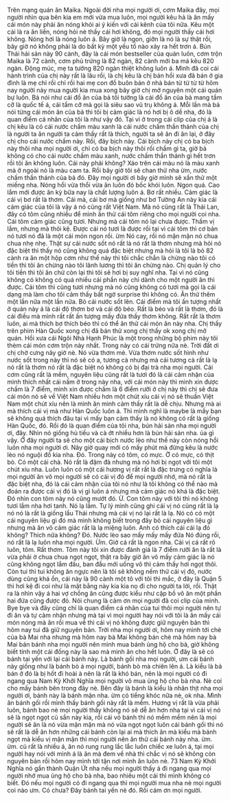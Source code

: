 Trên mạng quán ăn Maika. Ngoài đời nha mọi người ơi, cơm Maika đây, mọi người nhìn qua bên kia em mới vừa mua luôn, mọi người kêu hả là ăn mấy cái món này phải ăn nóng khỏi ai ý kiến với cái kênh của tôi nữa. Kêu một cái là ra ăn liền, nóng hỏi nè thấy cái hơi không, đó mọi người thấy cái hơi không. Nóng hơi là nóng luôn á. Bây giờ là ngon, giỡn là nó là sự thật rồi, bây giờ nó không phải là do bất kỳ một yếu tố nào xảy ra hết trơn á. Bún Thái hải sản này 90 cành, đây là cái món bestseller của quán luôn, cơm trộn Maika là 72 cành, cơm phủ trứng là 82 ngàn, 82 cành mới ba má kêu 820 ngàn. Động múc, mẹ ta tưởng 820 ngàn thiệt không luôn á. Mình đã coi cái hành trình của chị này rất là lâu rồi, là chị kêu là chị bán hồi xưa đã bán ở gia đình là mẹ chỉ rồi chỉ rồi hai mẹ con đồ buôn bán ở nhà bán từ từ từ từ hôm nay người này mua người kia mua xong bây giờ chị mở nguyên một cái quán bự luôn. Bả nói như cái đồ ăn của bả tôi tưởng là cái đồ ăn của bả mang tầm cỡ là quốc tế á, cái tầm cỡ mà gọi là siêu sao vũ trụ không á. Mỗi lần mà bả nói từng cái món ăn của bả thì tôi bị cảm giác là nó hơi bị ô dề nha, đó là quan điểm cá nhân của tôi là như vậy đó. Tại vì ở trong cái clip của chị á là chị kêu là có cái nước chấm màu xanh là cái nước chấm thần thánh của chị là người ta ăn người ta cảm thấy rất là thích, người ta sẽ ăn đi ăn lại, ở đây chị cho cái nước chấm này. Rồi, đây bịch này. Cái bịch này chị có ba bịch này thôi nha mọi người ơi, chỉ có ba bịch này thôi rồi chấm gì ta, giờ bả không có cho cái nước chấm màu xanh, nước chấm thần thánh gì hết trơn rồi tôi ăn không luôn. Cái này phải không? Xáo trên cái màu nó là màu xanh mà ở ngoài nó là màu cam ta. Rồi bây giờ tôi sẽ chan thử nha ừm, nước chấm thần thánh của bả đó. Đây mọi người ơi bây giờ mình sẽ xắn thử một miếng nha. Nóng hổi vừa thổi vừa ăn luôn đó bốc khói luôn. Ngon quá. Cao lắm mới được ăn kỳ bữa nay là chất lượng luôn á. Bơ rất nhiều. Cảm giác là cái vị bơ rất là thơm. Cái mà, cái bơ mà giống như bơ Tường An này kia cái cảm giác của tôi là vậy á nó cũng rất Việt Nam. Mà nó cũng rất là Thái Lan, đây có tôm cũng nhiều để mình ăn thử cái tôm riêng cho mọi người coi nha. Cái tôm cảm giác cũng tươi. Nhưng mà cái tôm nó lại chưa được. Thấm vị lắm, nhưng mà thôi kệ. Được cái nó tươi là được rồi tại vì cái tôm thì cơ bản nó tươi nó đã là một cái món ngon rồi. ừm Nó cay, rồi nó mặn mặn nó chua chua nhẹ nhẹ. Thật sự cái nước sốt nó rất là nó rất là thơm nhưng mà hỏi nó đặc biệt thì thấy nó cũng không quá đặc biệt nhưng mà hỏi là tôi là bỏ 82 cành ra ăn một hộp cơm như thế này thì tôi chắc chắn là chừng nào tôi có tiền thì tôi ăn chừng nào tôi lãnh lương thì tôi ăn chừng nào. Chị quản lý cho tôi tiền thì tôi ăn chứ còn lại thì tôi sẽ hơi bị suy nghĩ nha. Tại vì nó cũng không có không có quá nhiều cái phần này chỉ dành cho một người ăn thì được. Cái tôm thì cũng tươi nhưng mà nó cũng không có tươi mà gọi là cái dạng mà làm cho tôi cảm thấy bất ngờ surprise thì không có. Ăn thử thêm một lần nữa một lần nữa. Bỏ cái nước sốt lên. Cái điểm mà tôi ấn tượng nhất ở quán này á là cái độ thơm bơ và cái độ béo. Rất là béo và rất là thơm, đó là cái điều mà mình rất rất ấn tượng mấy đứa thấy thơm không. Rất rất là thơm luôn, ai mà thích bơ thích béo thì có thể ăn thử cái món ăn này nha. Chị thấy trên phim Hàn Quốc xong chị đã bán thử xong chị thấy ok xong chị mở quán. Hồi xưa cái Ngôi Nhà Hạnh Phúc là một trong những bộ phim này tôi thèm cái món cơm trộn này nhất. Trong này có cái trứng nữa nè. Trời đất ơi chị chờ cưng nãy giờ nè. Nó vừa thơm mè. Vừa thơm nước sốt hình như nước sốt trong này thì nó sẽ có a, tương cà nhưng mà cái tương cà rất là lạ nó rất là thơm nó rất là đặc biệt nó không có bị đại trà nha mọi người. Cái cơm cũng rất là mềm, nguyên liệu cũng rất là tươi đó là cái cảm nhận của mình thích nhất cái nấm ở trong này nha, với cái món này thì mình xin được chấm là 7 điểm, mình xin được chấm là 6 điểm rưỡi ở chị này thì chị sẽ đưa cái món nó sẽ về Việt Nam nhiều hơn một chút xíu cái vị nó sẽ thuần Việt Nam một chút xíu nên là mình ăn mình cảm thấy rất là dễ chịu. Nhưng mà ai mà thích cái vị mà như Hàn Quốc luôn á. Thì mình nghĩ là maybe là mấy bạn sẽ không quá thích đâu tại vì mấy bạn cảm thấy là nó không có rất là giống Hàn Quốc, đó. Rồi đó là quan điểm của tôi nha, bún hải sản nha mọi người ơi, đây. Nhìn nó giống hủ tiếu và cà ớt nhiều hơn là bún hải sản nha. ủa gì vậy. Ở đây người ta sẽ cho một cái bịch nước lèo như thế này còn nóng hổi luôn nha mọi người ơi. Nãy giờ quay mới có mấy phút mà đừng kêu là nước lèo nó nguội đồ kia nha. Đó. Trong này có tôm, có mực. Ờ có mực, có thịt bò. Có một cái chả. Nó rất là đậm đà nhưng mà nó hơi bị ngọt với tôi một chút xíu nha. Luôn luôn có một cái hương vị rất rất là đặc trưng có nghĩa là mọi người ăn vô mọi người sẽ có cái vị đó để mọi người nhớ, mà nó rất là đặc biệt nha, đó là cái cảm nhận của tôi nó như là tôi không có thể nào mà đoán ra được cái vị đó là vị gì luôn á nhưng mà cảm giác nó khá là đặc biệt. Đó nhìn con tôm này nó cũng mướt đó. Ừ. Con tôm này với tôi thì nó không tươi lắm nha hơi tanh. Nó lạ lắm. Tự lý mình cũng ghi cái vị nó cũng rất là lạ nó nó là rất là giống lẩu Thái nhưng mà cái vị nó lại rất là lạ. Nó có có một cái nguyên liệu gì đó mà mình không biết trong đây bỏ cái nguyên liệu gì nhưng mà ăn vô cảm giác rất là lạ miệng luôn. Anh có thích cái cái lạ đó không? Thích nữa không? Đó. Nước lèo sao mấy mấy mấy đứa Nó đúng rồi, nó rất là lạ luôn nha mọi người. Ừm. Giờ cá rất là ngon nha. Cái vị cá rất rõ luôn, tôm. Rất thơm. Tôm này tôi xin được đánh giá là 7 điểm rưỡi ăn là rất là vừa phải ờ chua chua ngọt ngọt, thật ra bây giờ ăn vô mấy cảm giác là nó cũng không ngọt lắm đâu, ban đầu mới uống vô thì cảm thấy hơi ngọt thôi. Còn tui thì tui không ăn ngực nên là tôi sẽ không nếm thử cái vị đó, nước dùng cũng khá ổn, cái này là 90 cành một tô với tôi thì mắc, ở đây là Quận 5 thì hơi kệ đi coi như là mặt bằng này kia kia nọ đi cho người ta lời, rồi. Thật ra là nhìn vậy á hai vợ chồng ăn cũng được kiểu như cặp bồ vô ăn một phần hai đứa cũng được đó. Nói chung là cảm ơn mọi người đã coi clip của mình. Bye bye và đây cũng chỉ là quan điểm cá nhân của tui thôi mọi người nên tự đi ăn và tự cảm nhận nhưng mà tại vì mọi người hay nói với tôi là ăn mấy cái món nóng mà ăn rồi mua về thì cái vị nó không được giữ nguyên bản thì hôm nay tui đã giữ nguyên bản. Trời nha mọi người ơi, hôm nay mình tới chè của bà Mai nha nhưng mà hôm nay bà Mai không bán chè mà hôm nay bà Mai bán bánh nha mọi người nên mình mua bánh ủng hộ cho bà, giờ không biết tính một cái đống này là sao mà mình ăn cho hết luôn. Ở đây là sẽ có bánh tai yến với lại cái bánh này. Là bánh gối nha mọi người, ưm cái bánh này giống như là bánh bò á mọi người, bánh bò mà chiên lên á. Là kiểu là bả bán ở đó là bị hốt đi hoài à nên là rất là khó bán, nên là mọi người có đi ngang qua Nam Kỳ Khởi Nghĩa mọi người vô mua ủng hộ cho bà nha. Nè coi cho mấy bánh bên trong đây nè. Bên đây là bánh là kiểu là nhân thịt nha mọi người ơi, bánh này là bánh mặn nha. <noise> ừm có tiếng khóc nữa nè, ok nha. Mình ăn bánh gối rồi mình thấy bánh gối này rất là mềm. Hương vị rất là vừa phải luôn, bánh bao nè mọi người thấy không nó sẽ dễ ăn hơn nha tại vì cái vị nó sẽ là ngọt ngọt củ sắn này kia, rồi cái vỏ bánh thì nó mềm mềm nên là mọi người sẽ ăn là nó vừa mặn mặn mà nó vừa ngọt ngọt luôn cái bánh gối thì nó sẽ rất là dễ ăn hơn những cái bánh còn lại ai mà thích ăn mà kiểu mà bánh ngọt mà kiểu vị mặn mặn thì mọi người nên ăn thử cái bánh này nha. ừm. ừm. củ rất là nhiều á, ăn nó rung rung lắc lắc luôn chiếc xe luôn á, tại mọi người hay nói với mình á là ăn mà đem về nhà thì chắc vị nó sẽ không còn nguyên bản rồi hôm nay mình tới tận nơi mình ăn luôn nè. 73 Nam Kỳ Khởi Nghĩa nó gần thành Quận Ứt nha nếu mọi người thấy á đi ngang qua mọi người nhớ mua ủng hộ cho bà nha, bao nhiêu một cái thì mình không có biết. Đó nếu mọi người có đi ngang qua thì mọi người mua nha nè mọi người coi nào ưm. Có chưa? Đây bánh tai yến nè đó. Rồi cám ơn mọi người.